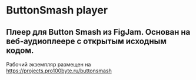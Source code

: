 # ButtonSmash player
## Плеер для Button Smash из FigJam. Основан на веб-аудиоплеере с открытым исходным кодом.

Рабочий экземпляр размещен на https://projects.pro100byte.ru/buttonsmash
